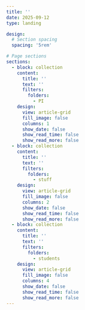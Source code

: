 ```yaml
---
title: ''
date: 2025-09-12
type: landing

design:
  # Section spacing
  spacing: '5rem'

# Page sections
sections:
  - block: collection
    content:
      title: ''
      text: ''
      filters:
        folders:
          - PI
    design:
      view: article-grid
      fill_image: false
      columns: 1
      show_date: false
      show_read_time: false
      show_read_more: false
  - block: collection
    content:
      title: ''
      text: ''
      filters:
        folders:
          - stuff
    design:
      view: article-grid
      fill_image: false
      columns: 2
      show_date: false
      show_read_time: false
      show_read_more: false
  - block: collection
    content:
      title: ''
      text: ''
      filters:
        folders:
          - students
    design:
      view: article-grid
      fill_image: false
      columns: 4
      show_date: false
      show_read_time: false
      show_read_more: false
---
```

